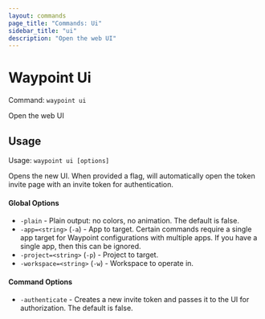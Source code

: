 ```yaml
---
layout: commands
page_title: "Commands: Ui"
sidebar_title: "ui"
description: "Open the web UI"
---
```


# Waypoint Ui

Command: `waypoint ui`

Open the web UI


## Usage

Usage: `waypoint ui [options]`


  Opens the new UI. When provided a flag, will automatically open the
  token invite page with an invite token for authentication.

#### Global Options

- `-plain` - Plain output: no colors, no animation. The default is false.
- `-app=<string>` (`-a`) - App to target. Certain commands require a single app target for Waypoint configurations with multiple apps. If you have a single app, then this can be ignored.
- `-project=<string>` (`-p`) - Project to target.
- `-workspace=<string>` (`-w`) - Workspace to operate in.

#### Command Options

- `-authenticate` - Creates a new invite token and passes it to the UI for authorization. The default is false.

